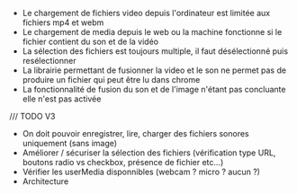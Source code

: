 
- Le chargement de fichiers video depuis l'ordinateur est limitée aux fichiers mp4 et webm
- Le chargement de media depuis le web ou la machine fonctionne si le fichier contient du son et de la vidéo
- La sélection des fichiers est toujours multiple, il faut désélectionné puis resélectionner
- La librairie permettant de fusionner la video et le son ne permet pas de produire un fichier qui peut être lu dans chrome
- La fonctionnalité de fusion du son et de l'image n'étant pas concluante elle n'est pas activée

/// TODO V3
- On doit pouvoir enregistrer, lire, charger des fichiers sonores uniquement (sans image)
- Améliorer / sécuriser la sélection des fichiers (vérification type URL, boutons radio vs checkbox, présence de fichier etc...)
- Vérifier les userMedia disponnibles (webcam ? micro ? aucun ?)
- Architecture
